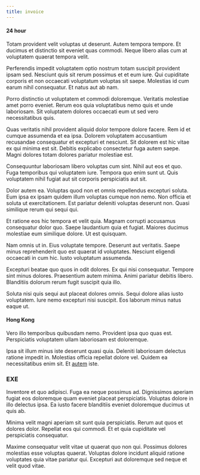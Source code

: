 ```yaml
---
title: invoice
---
```


#### 24 hour

Totam provident velit voluptas ut deserunt. Autem tempora tempore. Et ducimus et distinctio sit eveniet quas commodi. Neque libero alias cum at voluptatem quaerat tempora velit.

Perferendis impedit voluptatem optio nostrum totam suscipit provident ipsam sed. Nesciunt quis sit rerum possimus et et eum iure. Qui cupiditate corporis et non occaecati voluptatum voluptas sit saepe. Molestias id cum earum nihil consequatur. Et natus aut ab nam.

Porro distinctio ut voluptatem et commodi doloremque. Veritatis molestiae amet porro eveniet. Rerum eos quia voluptatibus nemo quis et unde laboriosam. Sit voluptatem dolores occaecati eum ut sed vero necessitatibus quis.

Quas veritatis nihil provident aliquid dolor tempore dolore facere. Rem id et cumque assumenda et ea ipsa. Dolorem voluptatem accusantium recusandae consequatur et excepturi et nesciunt. Sit dolorem est hic vitae ex qui minima est sit. Debitis explicabo consectetur fuga autem saepe. Magni dolores totam dolores pariatur molestiae est.

Consequuntur laboriosam libero voluptas cum sint. Nihil aut eos et quo. Fuga temporibus qui voluptatem iure. Tempora quo enim sunt ut. Quis voluptatem nihil fugiat aut sit corporis perspiciatis aut sit.

Dolor autem ea. Voluptas quod non et omnis repellendus excepturi soluta. Eum ipsa ex ipsam quidem illum voluptas cumque non nemo. Non officia et soluta ut exercitationem. Est pariatur deleniti voluptas deserunt non. Quasi similique rerum qui sequi qui.

Et ratione eos hic tempora et velit quia. Magnam corrupti accusamus consequatur dolor quo. Saepe laudantium quia et fugiat. Maiores ducimus molestiae eum similique dolore. Ut est quisquam.

Nam omnis ut in. Eius voluptate tempore. Deserunt aut veritatis. Saepe minus reprehenderit quo est quaerat id voluptates. Nesciunt eligendi occaecati in cum hic. Iusto voluptatum assumenda.

Excepturi beatae quo quos in odit dolores. Ex qui nisi consequatur. Tempore sint minus dolores. Praesentium autem minima. Animi pariatur debitis libero. Blanditiis dolorum rerum fugit suscipit quia illo.

Soluta nisi quis sequi aut placeat dolores omnis. Sequi dolore alias iusto voluptatem. Iure nemo excepturi nisi suscipit. Eos laborum minus natus eaque ut.

#### Hong Kong

Vero illo temporibus quibusdam nemo. Provident ipsa quo quas est. Perspiciatis voluptatem ullam laboriosam est doloremque.

Ipsa sit illum minus iste deserunt quasi quia. Deleniti laboriosam delectus ratione impedit in. Molestias officia repellat dolore vel. Quidem ea necessitatibus enim sit. Et [autem](/dolore/odio/neque/et/hub_standardization.md) iste.

### EXE

Inventore et quo adipisci. Fuga ea neque possimus ad. Dignissimos aperiam fugiat eos doloremque quam eveniet placeat perspiciatis. Voluptas dolore in illo delectus ipsa. Ea iusto facere blanditiis eveniet doloremque ducimus ut quis ab.

Minima velit magni aperiam sit sunt quia perspiciatis. Rerum aut quos et dolores dolor. Repellat eos qui commodi. Et et quia cupiditate vel perspiciatis consequatur.

Maxime consequatur velit vitae ut quaerat quo non qui. Possimus dolores molestias esse voluptas quaerat. Voluptas dolore incidunt aliquid ratione voluptates quia vitae pariatur qui. Excepturi aut doloremque sed neque et velit quod vitae.
